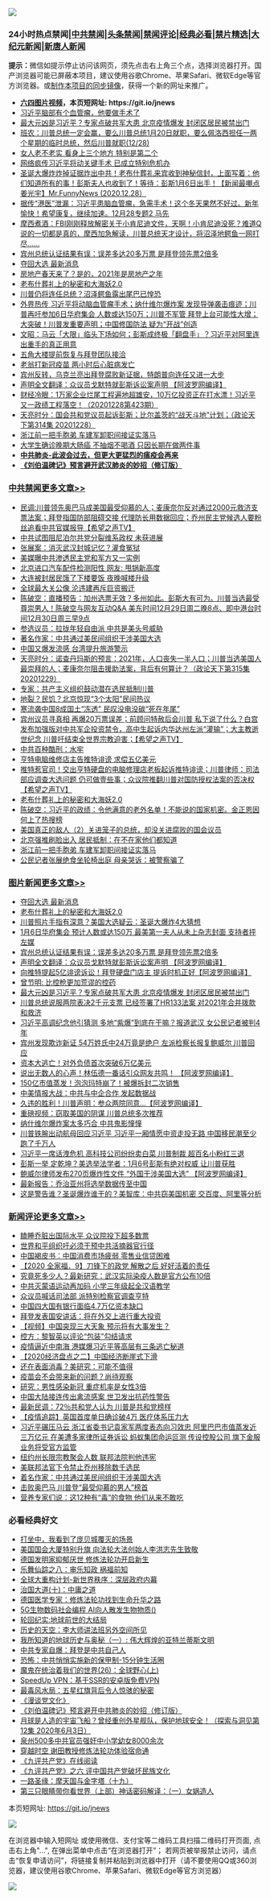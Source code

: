 ![](https://raw.githubusercontent.com/fqnews/bnews/master/64photo/fqnews-qr.jpg)

<div id="tt">
<h3>24小时热点禁闻|<a href="#%E4%B8%AD%E5%85%B1%E7%A6%81%E9%97%BB%E6%9B%B4%E5%A4%9A%E6%96%87%E7%AB%A0">中共禁闻</a>|<a href="#%E5%9B%BE%E7%89%87%E6%96%B0%E9%97%BB%E6%9B%B4%E5%A4%9A%E6%96%87%E7%AB%A0">头条禁闻</a>|<a href="#%E6%96%B0%E9%97%BB%E8%AF%84%E8%AE%BA%E6%9B%B4%E5%A4%9A%E6%96%87%E7%AB%A0">禁闻评论|<a href="#%E5%BF%85%E7%9C%8B%E7%BB%8F%E5%85%B8%E5%A5%BD%E6%96%87">经典必看|<a href="/video.md#%E7%A6%81%E7%89%87%E7%B2%BE%E9%80%89">禁片精选</a>|<a href="https://github.com/fqnews/djy/blob/master/gb/nf1351518.md#1">大纪元新闻</a>|<a href="https://github.com/fqnews/ntdtv/blob/master/gb/prog204.md#1">新唐人新闻</a></h3>
<div><b>提示：</b>微信如提示停止访问该网页，须先点击右上角三个点，选择浏览器打开。国产浏览器可能已屏蔽本项目，建议使用谷歌Chrome、苹果Safari、微软Edge等官方浏览器。或<a href="https://github.com/fqnews/bnews/blob/master/%E5%88%B6%E4%BD%9Cgit%E7%A6%81%E9%97%BB%E9%95%9C%E5%83%8F.md">制作本项目的同步镜像</a>，获得一个新的网址来推广。</div>
<ul>
<li><b><a href="http://d1.bdrive.tk/64.mp4" target="_blank">六四图片视频</a>，本页短网址: https://git.io/jnews</b></li>
<li><a href="/bannedvideo/20201229/1457077.md">习近平脑部有个血管瘤，他要做手术了</a></li>
<li><a href="/topimagenews/20201229/1456871.md">最大元凶是习近平？专家点破共军大患 北京疫情爆发 封闭区居民被禁出门</a></li>
<li><a href="/bannedvideo/20201229/1456973.md">班农：川普总统一定会赢，要么川普总统1月20日就职，要么佩洛西担任一两个星期的临时总统，然后川普就职(12/28)</a></li>
<li><a href="/lifebaike/20201229/1457004.md">女人老不老实 看身上三个地方 特别是第二个</a></li>
<li><a href="/comments/20201229/1457260.md">网络疯传习近平将动关键手术 已成立特别危机办</a></li>
<li><a href="/cbnews/20201229/1456876.md">圣诞大爆炸炸掉证据炸出中共！老布什葬礼来宾收到神秘信封，上面写着：他们知道所有的事！彭斯夫人也收到了！等待：彭斯1月6日出手！【新闻最嘲点 姜光宇】Mr.FunnyNews (2020.12.28）‬</a></li>
<li><a href="/bannedvideo/20201229/1457057.md">据传“港医”泄漏：习近平患脑血管瘤，急需手术！这个冬天果然不好过。新年愉快！希望康复，继续加速。12月28专题2 马先</a></li>
<li><a href="/bannedvideo/20201229/1456933.md">摩西煮酒：FBI刚刚释放解密关于小肯尼迪文件，天啊！小肯尼迪没死？难道Q说的一切都是真的，摩西加急解读，川普总统天才设计，将沼泽地鳄鱼一网打尽……</a></li>
<li><a href="/topimagenews/20201229/1457137.md">宾州总统认证结果有误：误差多达20多万票 是拜登领先票2倍多</a></li>
<li><a href="/topimagenews/20201229/1457362.md">夺回大选 最新消息</a></li>
<li><a href="/baitai/20201229/1457173.md">房地产春天来了？是的，2021年是房地产之年</a></li>
<li><a href="/comments/20201229/1457210.md">老布什葬礼上的秘密和大海妖2.0</a></li>
<li><a href="/comments/20201229/1457168.md">川普仍将连任总统？沼泽鳄鱼露出尾巴已惶恐</a></li>
<li><a href="/bannedvideo/20201229/1457197.md">外界热传 习近平将动脑血管瘤手术；纳什维尔爆炸案 发现导弹袭击痕迹；川普再吁参加6日华府集会 人数或达150万；川普不军管 拜登上台可能性大增；大突破！川普发重要声明；中国修国防法 疑为“开战”创造</a></li>
<li><a href="/cbnews/20201229/1456869.md">文昭：马云「大限」临头下场如何；彭斯成终极「翻盘手」？习近平对阿里连出重手的真正用意</a></li>
<li><a href="/comments/20201229/1456927.md">五角大楼提前恢复与拜登团队接洽</a></li>
<li><a href="/cnnews/20201229/1457215.md">老翁打新冠疫苗 两小时后心脏病发亡</a></li>
<li><a href="/worldnews/usa/20201229/1457170.md">宾州反转，乌克兰亮出拜登腐败新证据，特朗普向连任又进一大步</a></li>
<li><a href="/topimagenews/20201229/1457132.md">声明全文翻译：众议员戈默特就彭斯诉讼案声明 【阿波罗网编译】</a></li>
<li><a href="/bannedvideo/20201229/1457075.md">财经冷眼：1万家企业烂尾工程遍地超雄安，10万亿投资正在打水漂！习近平又一政绩工程落空！（20201228第423期）</a></li>
<li><a href="/cbnews/20201229/1456945.md">天亮时分：国会共和党议员起诉彭斯；比尔盖茨的“战天斗地”计划；（政论天下第314集 20201228）</a></li>
<li><a href="/cbnews/20201229/1457140.md">浙江前一把手胞弟 车建军卸职间接证实落马</a></li>
<li><a href="/health/20201229/1456979.md">大学生确诊晚期大肠癌 不抽烟不喝酒 只因长期在做两件事</a></li>
<li><b><a href="/comments/20200211/1275071.md" target="_blank">中共肺炎-此波会过去，但更大更猛烈的瘟疫会再来</a></b></li>
<li><b><a href="/comments/20200207/1272816.md" target="_blank">《刘伯温碑记》预言避开武汉肺炎的妙招（修订版）</a></b></li>
</ul>
</div>

<div class="catlist">
<h3><a href="/cbnews/" target="_blank">中共禁闻</a><span><a href="/cbnews/" target="_blank" rel="nofollow">更多文章>></a></span></h3>
<ul>
<li><a href="/cbnews/20201230/1457539.md" target="_blank">民调:川普领先奥巴马成美国最受仰慕的人；麦康奈尔反对通过2000元救济支票法案；拜登指国防部阻碍交接 代理防长用数据回应；乔州民主党候选人要粉丝追看中共官媒报导【希望之声TV】</a></li>
<li><a href="/cbnews/20201230/1457530.md" target="_blank">中共试图阻尼泊尔共党分裂维系政权 未获进展</a></li>
<li><a href="/cbnews/20201230/1457529.md" target="_blank">张展案：消灭武汉封城记忆？灌食冤狱</a></li>
<li><a href="/cbnews/20201230/1457523.md" target="_blank">美媒曝中共渗透民主党和军方又一实例</a></li>
<li><a href="/cbnews/20201230/1457522.md" target="_blank">北京进口汽车配件检测阳性 网友: 甩锅新高度</a></li>
<li><a href="/cbnews/20201230/1457521.md" target="_blank">大连被封居民饿了下楼要饭 夜晚喊楼升级</a></li>
<li><a href="/cbnews/20201230/1457520.md" target="_blank">全球最大关公像 沦违建再斥巨资搬迁</a></li>
<li><a href="/cbnews/20201230/1457518.md" target="_blank">陈破空：直播预告：加州选票无效？多州如此。彭斯大有可为。川普当选最受尊崇男人！陈破空与网友互动Q&amp;A 美东时间12月29日周二晚8点、即中港台时间12月30日周三早9点</a></li>
<li><a href="/cbnews/20201230/1457492.md" target="_blank">参选议员：拉拢年轻自由派 中共是美头号威胁</a></li>
<li><a href="/cbnews/20201230/1457491.md" target="_blank">著名作家：中共通过美民间组织干涉美国大选</a></li>
<li><a href="/cbnews/20201230/1457490.md" target="_blank">中国又爆发流感 台湾提升旅游警示</a></li>
<li><a href="/cbnews/20201230/1457485.md" target="_blank">天亮时分：诺查丹玛斯的预言：2021年，人口丧失一半人口；川普当选美国人最崇拜的人；麦康奈尔阻击援助法案，背后有何算计？（政论天下第315集 20201229）</a></li>
<li><a href="/cbnews/20201230/1457474.md" target="_blank">专家：共产主义组织鼓动潜在选民抵制川普</a></li>
<li><a href="/cbnews/20201230/1457473.md" target="_blank">地裂？民饥？北京惊现“3个太阳”民间热议</a></li>
<li><a href="/cbnews/20201230/1457472.md" target="_blank">寒流袭中国8成国土“冻透” 民叹没电没碳“死在年尾”</a></li>
<li><a href="/cbnews/20201230/1457417.md" target="_blank">宾州议员寻真相  再爆20万票误差；前顾问特赦后会川普 私下说了什么？白宫发布加强版对中共军企投资禁令，高中生起诉内华达州左派“灌输”；大主教逝世纪念 川普吁结束全世界宗教迫害；【希望之声TV】</a></li>
<li><a href="/cbnews/20201230/1457372.md" target="_blank">中共百种酷刑：水牢</a></li>
<li><a href="/cbnews/20201229/1457304.md" target="_blank">亨特电脑维修店主告推特诽谤 求偿五亿美元</a></li>
<li><a href="/cbnews/20201229/1457282.md" target="_blank">推特惹官司！交出亨特硬盘的电脑修理店老板起诉推特诽谤；川普律师：司法部应调查大选问题 仍可做壹些事；众议院推翻川普对国防授权法案的否决权【希望之声TV】</a></li>
<li><a href="/comments/20201229/1457210.md" target="_blank">老布什葬礼上的秘密和大海妖2.0</a></li>
<li><a href="/cbnews/20201229/1457269.md" target="_blank">陈破空：习近平的政绩：令他满意的老外名单！不能说的国家机密。金正恩因何上了热搜榜</a></li>
<li><a href="/comments/20201229/1457230.md" target="_blank">美国真正的敌人（2）关进笼子的总统，却没关进腐败的国会议员</a></li>
<li><a href="/cbnews/20201229/1457192.md" target="_blank">北京强推刷脸出入 居民抵制：在不在家他们都知道</a></li>
<li><a href="/cbnews/20201229/1457140.md" target="_blank">浙江前一把手胞弟 车建军卸职间接证实落马</a></li>
<li><a href="/cbnews/20201229/1457081.md" target="_blank">公民记者张展绝食坐轮椅出庭 母亲哭诉：被警察骗了</a></li>

</ul>
</div>
<div class="catlist">
<h3><a href="/topimagenews/" target="_blank">图片新闻</a><span><a href="/topimagenews/" target="_blank" rel="nofollow">更多文章>></a></span></h3>
<ul>
<li><a href="/topimagenews/20201229/1457362.md" target="_blank">夺回大选 最新消息</a></li>
<li><a href="/comments/20201229/1457210.md" target="_blank">老布什葬礼上的秘密和大海妖2.0</a></li>
<li><a href="/topimagenews/20201229/1457220.md" target="_blank">川普照片手指有深意？美国大选疑云：圣诞大爆炸4大猜想</a></li>
<li><a href="/topimagenews/20201229/1457207.md" target="_blank">1月6日华府集会 预计人数或达150万 最美第一夫人从未上杂志封面 支持者抨左媒</a></li>
<li><a href="/topimagenews/20201229/1457137.md" target="_blank">宾州总统认证结果有误：误差多达20多万票 是拜登领先票2倍多</a></li>
<li><a href="/topimagenews/20201229/1457132.md" target="_blank">声明全文翻译：众议员戈默特就彭斯诉讼案声明 【阿波罗网编译】</a></li>
<li><a href="/topimagenews/20201229/1457112.md" target="_blank">向推特提起5亿诽谤诉讼！拜登硬盘门店主 提诉时机正好【阿波罗网编译】</a></li>
<li><a href="/comments/20201229/1457025.md" target="_blank">曾节明: 比控枪更加荒谬的控药</a></li>
<li><a href="/topimagenews/20201229/1456871.md" target="_blank">最大元凶是习近平？专家点破共军大患 北京疫情爆发 封闭区居民被禁出门</a></li>
<li><a href="/topimagenews/20201229/1456776.md" target="_blank">川普总统说服两院表决2千元支票 已经签署了HR133法案 对2021年合并拨款和救济</a></li>
<li><a href="/topimagenews/20201229/1456722.md" target="_blank">习近平高调纪念他引猜测 多地“紫爆”到底在干嘛？报道武汉 女公民记者被判4年</a></li>
<li><a href="/topimagenews/20201228/1456590.md" target="_blank">宾州发现欺诈新证 54万姓氏中24万竟是绝户 左派检察长报复鲍威尔 川普回应</a></li>
<li><a href="/topimagenews/20201228/1456433.md" target="_blank">资本大逃亡！对外负债首次突破6万亿美元</a></li>
<li><a href="/topimagenews/20201228/1456392.md" target="_blank">说出无数人的心声！林伍德一番话引众网友共鸣！ 【阿波罗网编译】</a></li>
<li><a href="/topimagenews/20201228/1456382.md" target="_blank">150亿市值蒸发！泡泡玛特崩了！被爆拆封二次销售</a></li>
<li><a href="/topimagenews/20201228/1456381.md" target="_blank">中美情报大战：中共与中企合作 发起数据战</a></li>
<li><a href="/topimagenews/20201228/1456342.md" target="_blank">久违的胜利！川普声明：参众两院同意…【阿波罗网编译】</a></li>
<li><a href="/comments/20201228/1456152.md" target="_blank">重磅视频：窃取美国的阴谋 川普总统多次推荐</a></li>
<li><a href="/topimagenews/20201228/1456261.md" target="_blank">纳什维尔爆炸案太多巧合 中共鬼影憧憧</a></li>
<li><a href="/topimagenews/20201228/1456211.md" target="_blank">川普铁腕出动航母回应习近平 习近平一厢情愿中资走投无路 中国移民潮至少跑了千万人</a></li>
<li><a href="/topimagenews/20201228/1456154.md" target="_blank">习近平一席话洩危机 高科技公司纷纷卖白菜 川普制裁 超百名小粉红三退</a></li>
<li><a href="/topimagenews/20201228/1456114.md" target="_blank">彭斯一举 定乾坤？美选举法学者​​​​​​​：1月6号彭斯有绝对权威 让川普获胜</a></li>
<li><a href="/topimagenews/20201227/1455871.md" target="_blank">鲍威尔律师发布270页爆炸性文件 “外国干涉美国大选” 【阿波罗网编译】</a></li>
<li><a href="/topimagenews/20201227/1455720.md" target="_blank">最新报告：乔治亚州将选举数据传至中国</a></li>
<li><a href="/topimagenews/20201227/1455669.md" target="_blank">这是警告谁？圣诞爆炸谁干的？美智库：中共窃美国机密 交百度、阿里等分析</a></li>

</ul>
</div>
<div class="catlist">
<h3><a href="/comments/" target="_blank">新闻评论</a><span><a href="/comments/" target="_blank" rel="nofollow">更多文章>></a></span></h3>
<ul>
<li><a href="/comments/20201230/1457531.md" target="_blank">瞌睡乔脏出国际水平 众议院投下超多数票</a></li>
<li><a href="/comments/20201230/1457513.md" target="_blank">世界和平组织吁必须干预中共活摘器官行径</a></li>
<li><a href="/comments/20201230/1457512.md" target="_blank">中国褐皮书：中国消费市场疲弱 零售业信贷困难</a></li>
<li><a href="/comments/20201230/1457511.md" target="_blank">【2020 全家福．9】刀锋下的政党 解散之后 好好活着的责任</a></li>
<li><a href="/comments/20201230/1457510.md" target="_blank">究竟死多少人？最新研究：武汉实际染疫人数是官方公布10倍</a></li>
<li><a href="/comments/20201230/1457509.md" target="_blank">中共灭蒙语运动再加码 小学三年级起全汉语教学</a></li>
<li><a href="/comments/20201230/1457482.md" target="_blank">众议员喊话司法部 派特别检察官调查亨特</a></li>
<li><a href="/comments/20201230/1457481.md" target="_blank">中国四大国有银行面临4.7万亿资本缺口</a></li>
<li><a href="/comments/20201230/1457469.md" target="_blank">拜登发表国安讲话：将在外交上进行重大投资</a></li>
<li><a href="/comments/20201230/1457468.md" target="_blank">【视频】中国突现三大天象 预示将有大事发生？</a></li>
<li><a href="/comments/20201230/1457456.md" target="_blank">控方：黎智英以评论“包装”勾结请求</a></li>
<li><a href="/comments/20201230/1457455.md" target="_blank">疫情逼近中南海 港媒爆习近平等高层有三条逃亡秘道</a></li>
<li><a href="/comments/20201230/1457450.md" target="_blank">【2020经济盘点之二】中国经济断崖式下滑</a></li>
<li><a href="/comments/20201230/1457449.md" target="_blank">还在表面消毒？美研究：可能不值得</a></li>
<li><a href="/comments/20201230/1457448.md" target="_blank">疫苗会不会带来新的问题？尚待观察</a></li>
<li><a href="/comments/20201230/1457447.md" target="_blank">研究：男性感染新冠 重症机率是女性3倍</a></li>
<li><a href="/comments/20201230/1457446.md" target="_blank">中国大陆接连传出禽流感案 世卫发出抗药性警告</a></li>
<li><a href="/comments/20201230/1457444.md" target="_blank">最新民调：72％共和党人认为 川普是共和党榜样</a></li>
<li><a href="/comments/20201230/1457443.md" target="_blank">【疫情追踪】英国首度单日确诊破4万 医疗体系压力大</a></li>
<li><a href="/comments/20201230/1457440.md" target="_blank">习近平碾压马云 浙江省委书记袁家军两度表态向习效忠 阿里巴巴市值蒸发近三万亿元 在美遭多家律所证券诉讼 蚂蚁集团命运叵测 传设控股公司 旗下金服业务将受官方监管</a></li>
<li><a href="/comments/20201230/1457439.md" target="_blank">纽约州长限宗教聚会人数 联邦法院判他违宪</a></li>
<li><a href="/comments/20201230/1457438.md" target="_blank">美联邦法官下令禁止乔州移除数千选民</a></li>
<li><a href="/comments/20201230/1457430.md" target="_blank">着名作家：中共通过美民间组织干涉美国大选</a></li>
<li><a href="/comments/20201230/1457429.md" target="_blank">击败奥巴马 川普登“最受仰慕的男人”榜首</a></li>
<li><a href="/comments/20201230/1457428.md" target="_blank">营养专家们说：这12种有“毒”的食物 他们从来不敢吃</a></li>

</ul>
</div>

<div class="catlist">
<h3>必看经典好文</h3>
<ul>
<li><a href="/comments/20201015/1414242.md" target="_blank">打坐中，我看到了庞贝城覆灭的场景</a></li>
<li><a href="/comments/20200516/1329276.md" target="_blank">美国国会大厦特别升旗 向法轮大法创始人李洪志先生致敬</a></li>
<li><a href="/comments/20200722/1364497.md" target="_blank">德国发明家抑郁厌世 修炼法轮功开启新生</a></li>
<li><a href="/tculture/20170717/792953.md" target="_blank">乐舞仙踪之八：审乐知政 祸福前知</a></li>
<li><a href="/comments/20201226/1455351.md" target="_blank">全球大重构计划-新世界秩序：深层政府内幕</a></li>
<li><a href="/cbnews/20180316/915423.md" target="_blank">治国大道(十)：中庸之道</a></li>
<li><a href="/comments/20200607/783186.md" target="_blank">德国医学专家：修炼法轮功找到生命升华之路</a></li>
<li><a href="/topimagenews/20200527/1335347.md" target="_blank">5G生物数码社会编程 AI向人散发生物物质()</a></li>
<li><a href="/comments/20200920/582873.md" target="_blank">轮回纪实:地球前世的大结局</a></li>
<li><a href="/tculture/20121025/73064.md" target="_blank">历史的天空：李大师讲法班另外空间所见</a></li>
<li><a href="/tculture/xiulian/20170611/772817.md" target="_blank">我所知道的地球历史与奥秘（一）: 伟大辉煌的亚特兰蒂斯文明</a></li>
<li><a href="/cbnews/20201202/1440704.md" target="_blank">中共专家自爆：拜登是中共自己人</a></li>
<li><a href="/baitai/20200711/1359005.md" target="_blank">恐怖：中共悄悄实施新的保甲制-15分钟生活圈</a></li>
<li><a href="/comments/20181210/1044798.md" target="_blank">魔鬼在统治着我们的世界(26)：全球野心(上)</a></li>
<li><a href="/cbnews/20191226/1241739.md" target="_blank">SpeedUp VPN：基于SSR的安卓版免费VPN</a></li>
<li><a href="/cbnews/20201005/1408304.md" target="_blank">最毒风水局：五星红旗背后令人惊骇的秘密</a></li>
<li><a href="/comments/20200521/783167.md" target="_blank">《漫谈党文化》</a></li>
<li><a href="/comments/20200207/1272816.md" target="_blank">《刘伯温碑记》预言避开中共肺炎的妙招（修订版）</a></li>
<li><a href="/comments/20200712/1359456.md" target="_blank">月球是人造的宇宙飞船？曾经重创外星舰队，保护地球安全！（探索与洞见第12集 2020年6月3日）</a></li>
<li><a href="/comments/20200704/783272.md" target="_blank">泉州500多中共官员强奸中小学幼女8000余次</a></li>
<li><a href="/comments/20200511/1322384.md" target="_blank">穿越时空 谢田教授修炼法轮功体验宿命通</a></li>
<li><a href="/bookonline/20131116/201057.md" target="_blank">《九评共产党》在线阅读</a></li>
<li><a href="/bookonline/20131116/201050.md" target="_blank">《九评共产党》之六 评中国共产党破坏民族文化</a></li>
<li><a href="/topimagenews/20180327/919935.md" target="_blank">一路圣缘：摩天国与金字塔（十九）</a></li>
<li><a href="/comments/20200426/1319648.md" target="_blank">第三只眼睛带你看世界（上部）神话密码解译：（一）女娲造人</a></li>

</ul>
</div>

本页短网址: https://git.io/jnews

![](https://raw.githubusercontent.com/fqnews/bnews/master/64photo/fqnews-qr.jpg)

在浏览器中输入短网址 或使用微信、支付宝等二维码工具扫描二维码打开页面, 点击右上角"...", 在弹出菜单中点击“在浏览器打开”； 若网页被举报禁止访问，请点击“恢复申请访问”，将链接复制并粘贴到浏览器中打开（请不要使用QQ或360浏览器，建议使用谷歌Chrome、苹果Safari、微软Edge等官方浏览器）

![](https://raw.githubusercontent.com/fqnews/bnews/master/64photo/wx.jpg)